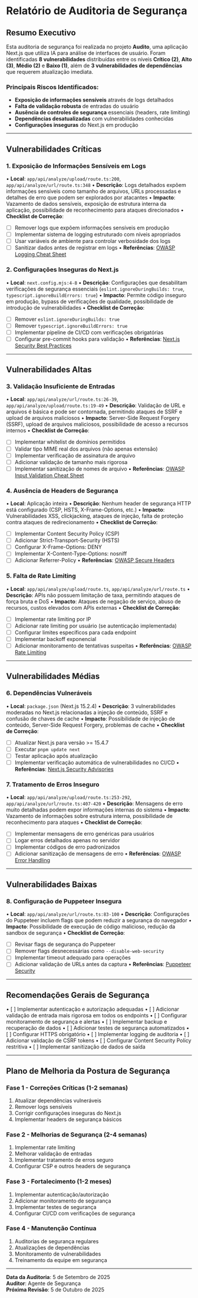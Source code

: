 # Relatório de Auditoria de Segurança

## Resumo Executivo

Esta auditoria de segurança foi realizada no projeto **Audito**, uma aplicação Next.js que utiliza IA para análise de interfaces de usuário. Foram identificadas **8 vulnerabilidades** distribuídas entre os níveis **Crítico (2)**, **Alto (3)**, **Médio (2)** e **Baixo (1)**, além de **3 vulnerabilidades de dependências** que requerem atualização imediata.

### Principais Riscos Identificados:
- **Exposição de informações sensíveis** através de logs detalhados
- **Falta de validação robusta** de entradas do usuário
- **Ausência de controles de segurança** essenciais (headers, rate limiting)
- **Dependências desatualizadas** com vulnerabilidades conhecidas
- **Configurações inseguras** do Next.js em produção

---

## Vulnerabilidades Críticas

### 1. Exposição de Informações Sensíveis em Logs

• **Local**: `app/api/analyze/upload/route.ts:200`, `app/api/analyze/url/route.ts:348`
• **Descrição**: Logs detalhados expõem informações sensíveis como tamanho de arquivos, URLs processadas e detalhes de erro que podem ser explorados por atacantes
• **Impacto**: Vazamento de dados sensíveis, exposição de estrutura interna da aplicação, possibilidade de reconhecimento para ataques direcionados
• **Checklist de Correção**:
  - [ ] Remover logs que expõem informações sensíveis em produção
  - [ ] Implementar sistema de logging estruturado com níveis apropriados
  - [ ] Usar variáveis de ambiente para controlar verbosidade dos logs
  - [ ] Sanitizar dados antes de registrar em logs
• **Referências**: [OWASP Logging Cheat Sheet](https://cheatsheetseries.owasp.org/cheatsheets/Logging_Cheat_Sheet.html)

### 2. Configurações Inseguras do Next.js

• **Local**: `next.config.mjs:4-8`
• **Descrição**: Configurações que desabilitam verificações de segurança essenciais (`eslint.ignoreDuringBuilds: true`, `typescript.ignoreBuildErrors: true`)
• **Impacto**: Permite código inseguro em produção, bypass de verificações de qualidade, possibilidade de introdução de vulnerabilidades
• **Checklist de Correção**:
  - [ ] Remover `eslint.ignoreDuringBuilds: true`
  - [ ] Remover `typescript.ignoreBuildErrors: true`
  - [ ] Implementar pipeline de CI/CD com verificações obrigatórias
  - [ ] Configurar pre-commit hooks para validação
• **Referências**: [Next.js Security Best Practices](https://nextjs.org/docs/advanced-features/security-headers)

---

## Vulnerabilidades Altas

### 3. Validação Insuficiente de Entradas

• **Local**: `app/api/analyze/url/route.ts:26-39`, `app/api/analyze/upload/route.ts:19-49`
• **Descrição**: Validação de URL e arquivos é básica e pode ser contornada, permitindo ataques de SSRF e upload de arquivos maliciosos
• **Impacto**: Server-Side Request Forgery (SSRF), upload de arquivos maliciosos, possibilidade de acesso a recursos internos
• **Checklist de Correção**:
  - [ ] Implementar whitelist de domínios permitidos
  - [ ] Validar tipo MIME real dos arquivos (não apenas extensão)
  - [ ] Implementar verificação de assinatura de arquivo
  - [ ] Adicionar validação de tamanho mais rigorosa
  - [ ] Implementar sanitização de nomes de arquivo
• **Referências**: [OWASP Input Validation Cheat Sheet](https://cheatsheetseries.owasp.org/cheatsheets/Input_Validation_Cheat_Sheet.html)

### 4. Ausência de Headers de Segurança

• **Local**: Aplicação inteira
• **Descrição**: Nenhum header de segurança HTTP está configurado (CSP, HSTS, X-Frame-Options, etc.)
• **Impacto**: Vulnerabilidades XSS, clickjacking, ataques de injeção, falta de proteção contra ataques de redirecionamento
• **Checklist de Correção**:
  - [ ] Implementar Content Security Policy (CSP)
  - [ ] Adicionar Strict-Transport-Security (HSTS)
  - [ ] Configurar X-Frame-Options: DENY
  - [ ] Implementar X-Content-Type-Options: nosniff
  - [ ] Adicionar Referrer-Policy
• **Referências**: [OWASP Secure Headers](https://owasp.org/www-project-secure-headers/)

### 5. Falta de Rate Limiting

• **Local**: `app/api/analyze/upload/route.ts`, `app/api/analyze/url/route.ts`
• **Descrição**: APIs não possuem limitação de taxa, permitindo ataques de força bruta e DoS
• **Impacto**: Ataques de negação de serviço, abuso de recursos, custos elevados com APIs externas
• **Checklist de Correção**:
  - [ ] Implementar rate limiting por IP
  - [ ] Adicionar rate limiting por usuário (se autenticação implementada)
  - [ ] Configurar limites específicos para cada endpoint
  - [ ] Implementar backoff exponencial
  - [ ] Adicionar monitoramento de tentativas suspeitas
• **Referências**: [OWASP Rate Limiting](https://owasp.org/www-community/controls/Blocking_Brute_Force_Attacks)

---

## Vulnerabilidades Médias

### 6. Dependências Vulneráveis

• **Local**: `package.json` (Next.js 15.2.4)
• **Descrição**: 3 vulnerabilidades moderadas no Next.js relacionadas a injeção de conteúdo, SSRF e confusão de chaves de cache
• **Impacto**: Possibilidade de injeção de conteúdo, Server-Side Request Forgery, problemas de cache
• **Checklist de Correção**:
  - [ ] Atualizar Next.js para versão >= 15.4.7
  - [ ] Executar `pnpm update next`
  - [ ] Testar aplicação após atualização
  - [ ] Implementar verificação automática de vulnerabilidades no CI/CD
• **Referências**: [Next.js Security Advisories](https://github.com/vercel/next.js/security/advisories)

### 7. Tratamento de Erros Inseguro

• **Local**: `app/api/analyze/upload/route.ts:253-292`, `app/api/analyze/url/route.ts:407-420`
• **Descrição**: Mensagens de erro muito detalhadas podem expor informações internas do sistema
• **Impacto**: Vazamento de informações sobre estrutura interna, possibilidade de reconhecimento para ataques
• **Checklist de Correção**:
  - [ ] Implementar mensagens de erro genéricas para usuários
  - [ ] Logar erros detalhados apenas no servidor
  - [ ] Implementar códigos de erro padronizados
  - [ ] Adicionar sanitização de mensagens de erro
• **Referências**: [OWASP Error Handling](https://owasp.org/www-community/Improper_Error_Handling)

---

## Vulnerabilidades Baixas

### 8. Configuração de Puppeteer Insegura

• **Local**: `app/api/analyze/url/route.ts:83-100`
• **Descrição**: Configurações do Puppeteer incluem flags que podem reduzir a segurança do navegador
• **Impacto**: Possibilidade de execução de código malicioso, redução da sandbox de segurança
• **Checklist de Correção**:
  - [ ] Revisar flags de segurança do Puppeteer
  - [ ] Remover flags desnecessárias como `--disable-web-security`
  - [ ] Implementar timeout adequado para operações
  - [ ] Adicionar validação de URLs antes da captura
• **Referências**: [Puppeteer Security](https://pptr.dev/#?product=Puppeteer&version=v21.0.0&show=api-puppeteerlaunchoptions)

---

## Recomendações Gerais de Segurança

• [ ] Implementar autenticação e autorização adequadas
• [ ] Adicionar validação de entrada mais rigorosa em todos os endpoints
• [ ] Configurar monitoramento de segurança e alertas
• [ ] Implementar backup e recuperação de dados
• [ ] Adicionar testes de segurança automatizados
• [ ] Configurar HTTPS obrigatório
• [ ] Implementar logging de auditoria
• [ ] Adicionar validação de CSRF tokens
• [ ] Configurar Content Security Policy restritiva
• [ ] Implementar sanitização de dados de saída

---

## Plano de Melhoria da Postura de Segurança

### Fase 1 - Correções Críticas (1-2 semanas)
1. Atualizar dependências vulneráveis
2. Remover logs sensíveis
3. Corrigir configurações inseguras do Next.js
4. Implementar headers de segurança básicos

### Fase 2 - Melhorias de Segurança (2-4 semanas)
1. Implementar rate limiting
2. Melhorar validação de entradas
3. Implementar tratamento de erros seguro
4. Configurar CSP e outros headers de segurança

### Fase 3 - Fortalecimento (1-2 meses)
1. Implementar autenticação/autorização
2. Adicionar monitoramento de segurança
3. Implementar testes de segurança
4. Configurar CI/CD com verificações de segurança

### Fase 4 - Manutenção Contínua
1. Auditorias de segurança regulares
2. Atualizações de dependências
3. Monitoramento de vulnerabilidades
4. Treinamento da equipe em segurança

---

**Data da Auditoria**: 5 de Setembro de 2025  
**Auditor**: Agente de Segurança  
**Próxima Revisão**: 5 de Outubro de 2025
